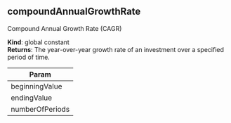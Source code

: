 
## compoundAnnualGrowthRate 
Compound Annual Growth Rate (CAGR)

**Kind**: global constant  
**Returns**: The year-over-year growth rate of an investment over a
 specified period of time.  

| Param |
| --- |
| beginningValue | 
| endingValue | 
| numberOfPeriods | 


